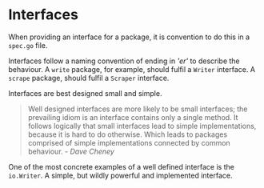 # Interfaces

When providing an interface for a package, it is convention to do this in a `spec.go` file. 

Interfaces follow a naming convention of ending in _'er'_ to describe the behaviour. A `write` package, for example, should fulfil a `Writer` interface. A `scrape` package, should fulfil a `Scraper` interface.

Interfaces are best designed small and simple.

>Well designed interfaces are more likely to be small interfaces; the prevailing idiom is an interface contains only a single method. It follows logically that small interfaces lead to simple implementations, because it is hard to do otherwise. Which leads to packages comprised of simple implementations connected by common behaviour. - _Dave Cheney_

One of the most concrete examples of a well defined interface is the `io.Writer`. A simple, but wildly powerful and implemented interface.
